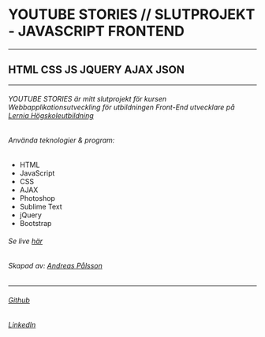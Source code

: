 # YOUTUBE STORIES // SLUTPROJEKT - JAVASCRIPT FRONTEND
---
## HTML CSS JS JQUERY AJAX JSON
---
###### YOUTUBE STORIES är mitt slutprojekt för kursen Webbapplikationsutveckling för utbildningen Front-End utvecklare på [Lernia Högskoleutbildning](https://www.lernia.se/)

###### Använda teknologier & program:
 * HTML
 * JavaScript
 * CSS
 * AJAX
 * Photoshop
 * Sublime Text
 * jQuery
 * Bootstrap

###### Se live [här](http://www.rdny.se/utube)
###### Skapad av: [Andreas Pålsson](http://www.rdny.se)
---
###### [Github](https://github.com/therdny)
###### [LinkedIn](https://www.linkedin.com/in/andreas-p%C3%A5lsson-29a15890?trk=hp-identity-name)
